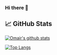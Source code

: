 ### Hi there 👋

<!--
**ukj02/ukj02** is a ✨ _special_ ✨ repository because its `README.md` (this file) appears on your GitHub profile.

Here are some ideas to get you started:

- 🔭 I’m currently working on ...
- 🌱 I’m currently learning ...
- 👯 I’m looking to collaborate on ...
- 🤔 I’m looking for help with ...
- 💬 Ask me about ...
- 📫 How to reach me: ...
- 😄 Pronouns: ...
- ⚡ Fun fact: ...
-->

## 📈 GitHub Stats 

[![Omair's github stats](https://github-readme-stats.vercel.app/api?username=yushi1007)](https://github.com/ukj02)

[![Top Langs](https://github-readme-stats.vercel.app/api/top-langs/?username=yushi1007&layout=compact)](https://github.com/ukj02)


